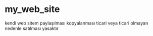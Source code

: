 # my_web_site
kendi web sitem paylaşılması kopyalanması ticari veya ticari olmayan nedenle satılması yasaktır
